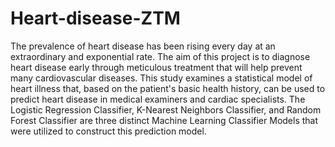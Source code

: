 # Heart-disease-ZTM
The prevalence of heart disease has been rising every day at an extraordinary and exponential rate. The aim of this project is to  diagnose heart disease early through meticulous treatment that will help prevent many cardiovascular diseases. This study examines a statistical model of heart illness that, based on the patient's basic health history, can be used to predict heart disease in medical examiners and cardiac specialists. The Logistic Regression Classifier, K-Nearest Neighbors Classifier, and Random Forest Classifier are three  distinct Machine Learning Classifier Models that were utilized to construct this prediction model.
